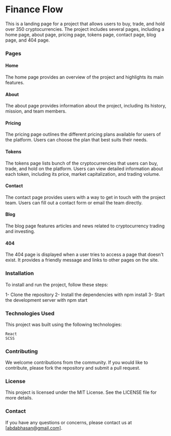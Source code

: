 # Finance Flow

This is a landing page for a project that allows users to buy, trade, and hold over 350 cryptocurrencies. The project includes several pages, including a home page, about page, pricing page, tokens page, contact page, blog page, and 404 page.

### Pages

#### Home

The home page provides an overview of the project and highlights its main features.

#### About

The about page provides information about the project, including its history, mission, and team members.

#### Pricing

The pricing page outlines the different pricing plans available for users of the platform. Users can choose the plan that best suits their needs.

#### Tokens

The tokens page lists bunch of the cryptocurrencies that users can buy, trade, and hold on the platform. Users can view detailed information about each token, including its price, market capitalization, and trading volume.

#### Contact

The contact page provides users with a way to get in touch with the project team. Users can fill out a contact form or email the team directly.

#### Blog

The blog page features articles and news related to cryptocurrency trading and investing.

#### 404

The 404 page is displayed when a user tries to access a page that doesn't exist. It provides a friendly message and links to other pages on the site.

### Installation

To install and run the project, follow these steps:

1- Clone the repository
2- Install the dependencies with npm install
3- Start the development server with npm start

### Technologies Used

This project was built using the following technologies:

    React
    SCSS

### Contributing

We welcome contributions from the community. If you would like to contribute, please fork the repository and submit a pull request.

### License

This project is licensed under the MIT License. See the LICENSE file for more details.

### Contact

If you have any questions or concerns, please contact us at [abdabhasan@gmail.com].
